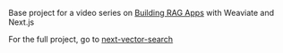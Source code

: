 Base project for a video series on [Building RAG Apps](https://www.youtube.com/@Weaviate) with Weaviate and Next.js

For the full project, go to [next-vector-search](https://github.com/weaviate-tutorials/next-vector-search)
